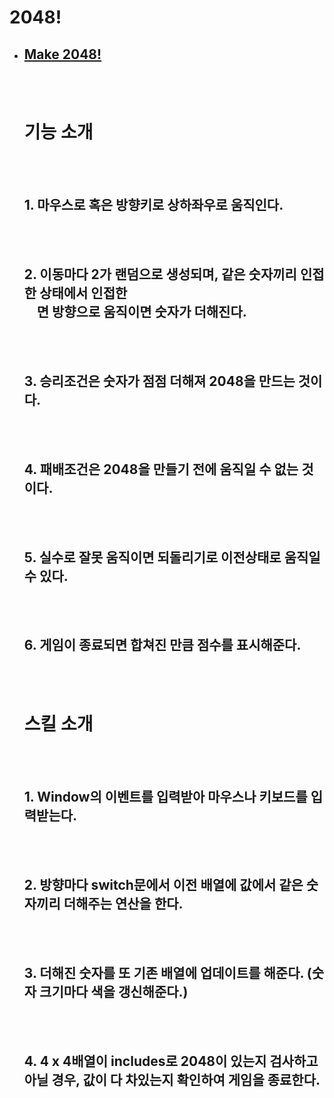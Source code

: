 # **2048**!

- ## [Make 2048!](./index.js)
    <br></br>
  # **기능 소개**
  <br></br>
  ## 1. 마우스로 혹은 방향키로 상하좌우로 움직인다.
  <br></br>
  ## 2. 이동마다 2가 랜덤으로 생성되며, 같은 숫자끼리 인접한 상태에서 인접한 <br>&nbsp;&nbsp;&nbsp;&nbsp;면 방향으로 움직이면 숫자가 더해진다.
  <br></br>
  ## 3. 승리조건은 숫자가 점점 더해져 2048을 만드는 것이다.
  <br></br>
  ## 4. 패배조건은 2048을 만들기 전에 움직일 수 없는 것이다.
  <br></br>

  ## 5. 실수로 잘못 움직이면 되돌리기로 이전상태로 움직일 수 있다.
  <br></br>

  ## 6. 게임이 종료되면 합쳐진 만큼 점수를 표시해준다.
  <br></br>

  # **스킬 소개**
  <br></br>
  
  ## 1. Window의 이벤트를 입력받아 마우스나 키보드를 입력받는다.
  <br></br>

  ## 2. 방향마다 switch문에서 이전 배열에 값에서 같은 숫자끼리 더해주는 연산을 한다.
  <br></br>

  ## 3. 더해진 숫자를 또 기존 배열에 업데이트를 해준다. (숫자 크기마다 색을 갱신해준다.)
  <br></br>

  ## 4. 4 x 4배열이 includes로 2048이 있는지 검사하고 아닐 경우, 값이 다 차있는지 확인하여 게임을 종료한다.
  <br></br>